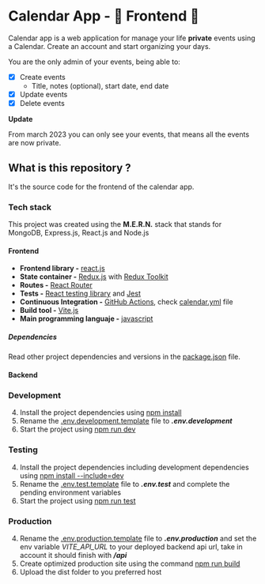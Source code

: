 # Calendar App - 📅 Frontend 📅

Calendar app is a web application for manage your life **private** events using a Calendar. Create an account and start organizing your days.

You are the only admin of your events, being able to:

- [x] Create events
  - Title, notes (optional), start date, end date
- [x] Update events
- [x] Delete events

**Update**

From march 2023 you can only see your events, that means all the events are now private.

## What is this repository ?

It's the source code for the frontend of the calendar app.

### Tech stack

This project was created using the **M.E.R.N.** stack that stands for MongoDB, Express.js, React.js and Node.js

#### Frontend

- **Frontend library -** [react.js](https://reactjs.org/)
- **State container -** [Redux.js](https://redux.js.org/) with [Redux Toolkit](https://redux-toolkit.js.org/)
- **Routes -** [React Router](https://reactrouter.com/en/main)
- **Tests -** [React testing library](https://testing-library.com/) and [Jest](https://jestjs.io/)
- **Continuous Integration -** [GitHub Actions](https://github.com/features/actions), check [calendar.yml](.github/workflows/calendar.yml) file
- **Build tool -** [Vite.js](https://vitejs.dev/)
- **Main programming languaje -** [javascript](https://developer.mozilla.org/en-US/docs/Web/JavaScript)

##### Dependencies

Read other project dependencies and versions in the [package.json](package.json) file.

#### Backend

### Development

4. Install the project dependencies using [npm install](#npm-install)
5. Rename the [.env.development.template](.env.development.template) file to ***.env.development***
6. Start the project using [npm run dev](#npm-run-dev)

### Testing

4. Install the project dependencies including development dependencies using [npm install --include=dev](#npm-install-development)
5. Rename the [.env.test.template](.env.test.template) file to ***.env.test*** and complete the pending environment variables
6. Start the project using [npm run test](#npm-run-test)

### Production

4. Rename the [.env.production.template](.env.production.template) file to ***.env.production*** and set the env variable *VITE_API_URL* to your deployed backend api url, take in account it should finish with ***/api***
6. Create optimized production site using the command [npm run build](#npm-run-build)
7. Upload the dist folder to you preferred host
